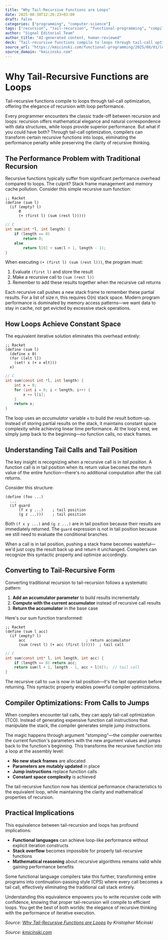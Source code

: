 ```yaml
---
title: "Why Tail-Recursive Functions are Loops"
date: 2025-08-30T12:26:23+03:00
draft: false
categories: ["programming", "computer-science"]
tags: ["recursion", "tail-recursion", "functional-programming", "compiler-optimization", "performance", "algorithms", "racket", "c-programming"]
author: "Signal Editorial Team"
author_title: "AI-generated content, human-reviewed"
deck: "Tail-recursive functions compile to loops through tail-call optimization, offering the elegance of recursion with loop performance."
source_url: "https://kmicinski.com/functional-programming/2025/08/01/loops/"
source_domain: "kmicinski.com"
---
```


# Why Tail-Recursive Functions are Loops

Tail-recursive functions compile to loops through tail-call optimization, offering the elegance of recursion with loop performance.

Every programmer encounters the classic trade-off between recursion and loops: recursion offers mathematical elegance and natural correspondence with data structures, while loops provide superior performance. But what if you could have both? Through tail-call optimization, compilers can transform certain recursive functions into loops, eliminating the performance penalty while preserving the clarity of recursive thinking.

## The Performance Problem with Traditional Recursion

Recursive functions typically suffer from significant performance overhead compared to loops. The culprit? Stack frame management and memory cache pollution. Consider this simple recursive sum function:

```racket
;; Racket
(define (sum l)
  (if (empty? l)
      0
      (+ (first l) (sum (rest l)))))
```

```c
// C
int sum(int *l, int length) {
    if (length == 0)
        return 0;
    else
        return l[0] + sum(l + 1, length - 1);
}
```

When executing `(+ (first l) (sum (rest l)))`, the program must:
1. Evaluate `(first l)` and store the result
2. Make a recursive call to `(sum (rest l))`
3. Remember to add these results together when the recursive call returns

Each recursive call pushes a new stack frame to remember these partial results. For a list of size n, this requires O(n) stack space. Modern program performance is dominated by memory access patterns—we want data to stay in cache, not get evicted by excessive stack operations.

## How Loops Achieve Constant Space

The equivalent iterative solution eliminates this overhead entirely:

```racket
;; Racket
(define (sum l)
  (define x 0)
  (for ([elt l])
    (set! x (+ x elt)))
  x)
```

```c
// C
int sum(const int *l, int length) {
    int x = 0;
    for (int i = 0; i < length; i++) {
        x += l[i];
    }
    return x;
}
```

The loop uses an *accumulator* variable `x` to build the result bottom-up. Instead of storing partial results on the stack, it maintains constant space complexity while achieving linear time performance. At the loop's end, we simply jump back to the beginning—no function calls, no stack frames.

## Understanding Tail Calls and Tail Position

The key insight is recognizing when a recursive call is in *tail position*. A function call is in tail position when its return value becomes the return value of the entire function—there's no additional computation after the call returns.

Consider this structure:
```racket
(define (foo ...)
  ...
  (if guard
      (f x y ...)    ; tail position
      (g z ...)))    ; tail position
```

Both `(f x y ...)` and `(g z ...)` are in tail position because their results are immediately returned. The `guard` expression is not in tail position because we still need to evaluate the conditional branches.

When a call is in tail position, pushing a stack frame becomes wasteful—we'd just copy the result back up and return it unchanged. Compilers can recognize this syntactic property and optimize accordingly.

## Converting to Tail-Recursive Form

Converting traditional recursion to tail-recursion follows a systematic pattern:

1. **Add an accumulator parameter** to build results incrementally
2. **Compute with the current accumulator** instead of recursive call results  
3. **Return the accumulator** in the base case

Here's our sum function transformed:

```racket
;; Racket
(define (sum l acc)
  (if (empty? l)
      acc                           ; return accumulator
      (sum (rest l) (+ acc (first l)))))  ; tail call
```

```c
// C
int sum(const int* l, int length, int acc) {
    if (length == 0) return acc;
    return sum(l + 1, length - 1, acc + l[0]);  // tail call
}
```

The recursive call to `sum` is now in tail position—it's the last operation before returning. This syntactic property enables powerful compiler optimizations.

## Compiler Optimizations: From Calls to Jumps

When compilers encounter tail calls, they can apply tail-call optimization (TCO). Instead of generating expensive function call instructions that manipulate the stack, the compiler generates simple jump instructions.

The magic happens through argument "stomping"—the compiler overwrites the current function's parameters with the new argument values and jumps back to the function's beginning. This transforms the recursive function into a loop at the assembly level:

- **No new stack frames** are allocated
- **Parameters are mutably updated** in place  
- **Jump instructions** replace function calls
- **Constant space complexity** is achieved

The tail-recursive function now has identical performance characteristics to the equivalent loop, while maintaining the clarity and mathematical properties of recursion.

## Practical Implications

This equivalence between tail-recursion and loops has profound implications:

- **Functional languages** can achieve loop-like performance without explicit iteration constructs
- **Stack overflow** becomes impossible for properly tail-recursive functions
- **Mathematical reasoning** about recursive algorithms remains valid while gaining performance benefits

Some functional language compilers take this further, transforming entire programs into continuation-passing style (CPS) where every call becomes a tail call, effectively eliminating the traditional call stack entirely.

Understanding this equivalence empowers you to write recursive code with confidence, knowing that proper tail-recursion will compile to efficient loops. You get the best of both worlds: the elegance of recursive thinking with the performance of iterative execution.

*Source: [Why Tail-Recursive Functions are Loops](https://kmicinski.com/blog/2025/08/01/why-tail-recursive-functions-are-loops/) by Kristopher Micinski*

*Source: [kmicinski.com](https://kmicinski.com/functional-programming/2025/08/01/loops/)*